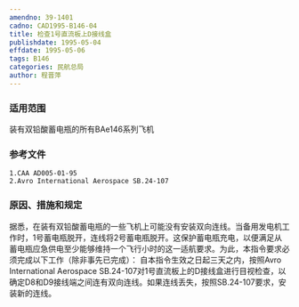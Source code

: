 ```yaml
---
amendno: 39-1401
cadno: CAD1995-B146-04
title: 检查1号直流板上D接线盒
publishdate: 1995-05-04
effdate: 1995-05-06
tags: B146
categories: 民航总局
author: 程晋萍
---
```


### 适用范围 
装有双铅酸蓄电瓶的所有BAe146系列飞机

### 参考文件
    1.CAA AD005-01-95 
    2.Avro International Aerospace SB.24-107 

### 原因、措施和规定 
据悉，在装有双铅酸蓄电瓶的一些飞机上可能没有安装双向连线。当备用发电机工作时，1号蓄电瓶脱开，连线将2号蓄电瓶脱开。这保护蓄电瓶充电，以便满足从蓄电瓶应急供电至少能够维持一个飞行小时的这一适航要求。为此，本指令要求必须完成以下工作（除非事先已完成）： 
    自本指令生效之日起三天之内，按照Avro International Aerospace SB.24-107对1号直流板上的D接线盒进行目视检查，以确定D8和D9接线端之间连有双向连线。如果连线丢失，按照SB.24-107要求，安装新的连线。
